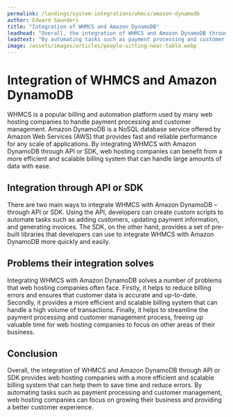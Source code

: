 ```yaml
---
permalink: /landings/system-integrations/whmcs/amazon-dynamodb
author: Edward Saunders
title: "Integration of WHMCS and Amazon DynamoDB"
leadhead: "Overall, the integration of WHMCS and Amazon DynamoDB through API or SDK provides web hosting companies with a more efficient and scalable billing system that can help them to save time and reduce errors"
leadtext: "By automating tasks such as payment processing and customer management, web hosting companies can focus on growing their business and providing a better customer experience."
image: /assets/images/articles/people-sitting-near-table.webp
---
```

<div class="arttext">    <h1>Integration of WHMCS and Amazon DynamoDB</h1>
    <p>
      WHMCS is a popular billing and automation platform used by many web hosting companies to handle payment processing and customer management. Amazon DynamoDB is a NoSQL database service offered by Amazon Web Services (AWS) that provides fast and reliable performance for any scale of applications. By integrating WHMCS with Amazon DynamoDB through API or SDK, web hosting companies can benefit from a more efficient and scalable billing system that can handle large amounts of data with ease.
    </p>
    <h2>Integration through API or SDK</h2>
    <p>
      There are two main ways to integrate WHMCS with Amazon DynamoDB – through API or SDK. Using the API, developers can create custom scripts to automate tasks such as adding customers, updating payment information, and generating invoices. The SDK, on the other hand, provides a set of pre-built libraries that developers can use to integrate WHMCS with Amazon DynamoDB more quickly and easily.
    </p>
    <h2>Problems their integration solves</h2>
    <p>
      Integrating WHMCS with Amazon DynamoDB solves a number of problems that web hosting companies often face. Firstly, it helps to reduce billing errors and ensures that customer data is accurate and up-to-date. Secondly, it provides a more efficient and scalable billing system that can handle a high volume of transactions. Finally, it helps to streamline the payment processing and customer management process, freeing up valuable time for web hosting companies to focus on other areas of their business.
    </p>
    <h2>Conclusion</h2>
    <p>
      Overall, the integration of WHMCS and Amazon DynamoDB through API or SDK provides web hosting companies with a more efficient and scalable billing system that can help them to save time and reduce errors. By automating tasks such as payment processing and customer management, web hosting companies can focus on growing their business and providing a better customer experience. 
    </p>
</div>